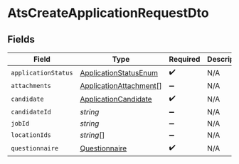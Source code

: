 # AtsCreateApplicationRequestDto


## Fields

| Field                                                                   | Type                                                                    | Required                                                                | Description                                                             |
| ----------------------------------------------------------------------- | ----------------------------------------------------------------------- | ----------------------------------------------------------------------- | ----------------------------------------------------------------------- |
| `applicationStatus`                                                     | [ApplicationStatusEnum](../../models/shared/applicationstatusenum.md)   | :heavy_check_mark:                                                      | N/A                                                                     |
| `attachments`                                                           | [ApplicationAttachment](../../models/shared/applicationattachment.md)[] | :heavy_minus_sign:                                                      | N/A                                                                     |
| `candidate`                                                             | [ApplicationCandidate](../../models/shared/applicationcandidate.md)     | :heavy_check_mark:                                                      | N/A                                                                     |
| `candidateId`                                                           | *string*                                                                | :heavy_minus_sign:                                                      | N/A                                                                     |
| `jobId`                                                                 | *string*                                                                | :heavy_minus_sign:                                                      | N/A                                                                     |
| `locationIds`                                                           | *string*[]                                                              | :heavy_minus_sign:                                                      | N/A                                                                     |
| `questionnaire`                                                         | [Questionnaire](../../models/shared/questionnaire.md)                   | :heavy_check_mark:                                                      | N/A                                                                     |
